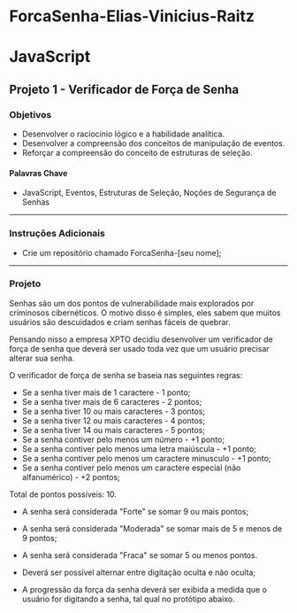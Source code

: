 # ForcaSenha-Elias-Vinicius-Raitz

# JavaScript
## Projeto 1 - Verificador de Força de Senha
### Objetivos
- Desenvolver o racíocinio lógico e a habilidade analítica.
- Desenvolver a compreensão dos conceitos de manipulação de eventos. 
- Reforçar a compreensão do conceito de estruturas de seleção. 

#### Palavras Chave  
- JavaScript, Eventos, Estruturas de Seleção, Noções de Segurança de Senhas 

---
### Instruções Adicionais 
- Crie um repositório chamado ForcaSenha-[seu nome];


--- 
### Projeto 

Senhas são um dos pontos de vulnerabilidade mais explorados por criminosos cibernéticos. O motivo disso é simples, eles sabem que muitos usuários são descuidados e criam senhas fáceis de quebrar.   
  
Pensando nisso a empresa XPTO decidiu desenvolver um verificador de força de senha que deverá ser usado toda vez que um usuário precisar alterar sua senha. 

O verificador de força de senha se baseia nas seguintes regras: 
- Se a senha tiver mais de 1 caractere - 1 ponto;
- Se a senha tiver mais de 6 caracteres - 2 pontos;
- Se a senha tiver 10 ou mais caracteres - 3 pontos;
- Se a senha tiver 12 ou mais caracteres - 4 pontos;
- Se a senha tiver 14 ou mais caracteres - 5 pontos;
- Se a senha contiver pelo menos um número - +1 ponto;
- Se a senha contiver pelo menos uma letra maiúscula - +1 ponto;
- Se a senha contiver pelo menos um caractere minusculo - +1 ponto;
- Se a senha contiver pelo menos um caractere especial (não alfanumérico) - +2 pontos;

Total de pontos possíveis: 10. 

- A senha será considerada "Forte" se somar 9 ou mais pontos;  
- A senha será considerada "Moderada" se somar mais de 5 e menos de 9 pontos;
- A senha será considerada "Fraca" se somar 5 ou menos pontos.

- Deverá ser possível alternar entre digitação oculta e não oculta; 
- A progressão da força da senha deverá ser exibida a medida que o usuário for digitando a senha, tal qual no protótipo abaixo. 

